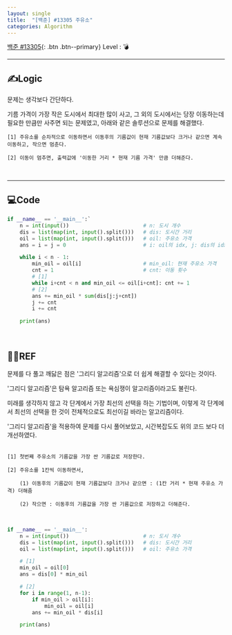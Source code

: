 ```yaml
---
layout: single
title:  "[백준] #13305 주유소"
categories: Algorithm
---
```


[백준 #13305](https://www.acmicpc.net/problem/13305){: .btn .btn--primary}
Level : 💣

---

## ✍Logic
문제는 생각보다 간단하다.  

기름 가격이 가장 작은 도시에서 최대한 많이 사고, 그 외의 도시에서는 당장 이동하는데 필요한 만큼만 사주면 되는 문제였고, 아래와 같은 솔루션으로 문제를 해결했다.

    [1] 주유소를 순차적으로 이동하면서 이동후의 기름값이 현재 기름값보다 크거나 같으면 계속 이동하고, 작으면 멈춘다.  

    [2] 이동이 멈추면, 출력값에 '이동한 거리 * 현재 기름 가격' 만큼 더해준다.  
<br>

---

## 💻Code

```python 3
if __name__ == '__main__':`
    n = int(input())                        # n: 도시 개수
    dis = list(map(int, input().split()))   # dis: 도시간 거리
    oil = list(map(int, input().split()))   # oil: 주유소 가격
    ans = i = j = 0                         # i: oil의 idx, j: dis의 idx

    while i < n - 1:
        min_oil = oil[i]                    # min_oil: 현재 주유소 가격
        cnt = 1                             # cnt: 이동 횟수
        # [1]
        while i+cnt < n and min_oil <= oil[i+cnt]: cnt += 1
        # [2]
        ans += min_oil * sum(dis[j:j+cnt])
        j += cnt
        i += cnt

    print(ans)
```
<br>

## 🙋‍♀️REF
문제를 다 풀고 깨닳은 점은 '그리디 알고리즘'으로 더 쉽게 해결할 수 있다는 것이다.  

'그리디 알고리즘'은 탐욕 알고리즘 또는 욕심쟁이 알고리즘이라고도 불린다.  

미래를 생각하지 않고 각 단계에서 가장 최선의 선택을 하는 기법이며,  이렇게 각 단계에서 최선의 선택을 한 것이 전체적으로도 최선이길 바라는 알고리즘이다.  

'그리디 알고리즘'을 적용하여 문제를 다시 풀어보았고, 시간복잡도도 위의 코드 보다 더 개선하였다.  
<br>

    [1] 첫번째 주유소의 기름값을 가장 싼 기름값로 저장한다.  

    [2] 주유소를 1칸씩 이동하면서,   

        (1) 이동후의 기름값이 현재 기름값보다 크거나 같으면 : (1칸 거리 * 현재 주유소 가격) 더해줌  

        (2) 작으면 : 이동후의 기름값을 가장 싼 기름값으로 저장하고 더해준다.  
<br>

```python 3
if __name__ == '__main__':
    n = int(input())                        # n: 도시 개수
    dis = list(map(int, input().split()))   # dis: 도시간 거리
    oil = list(map(int, input().split()))   # oil: 주유소 가격

    # [1]
    min_oil = oil[0]
    ans = dis[0] * min_oil

    # [2] 
    for i in range(1, n-1):
        if min_oil > oil[i]:
            min_oil = oil[i]
        ans += min_oil * dis[i]

    print(ans)
```